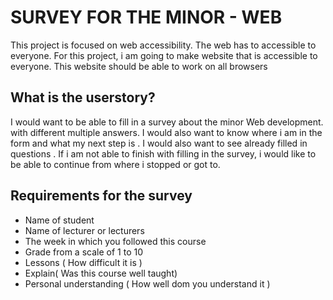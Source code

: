 
# SURVEY FOR THE MINOR - WEB 

This project is focused on web accessibility. The web has to accessible to everyone. For this project, i am going to make website that is accessible to everyone. This website should be able to work on all browsers 

## What is the userstory? 

I would want to be able to fill in a survey about the minor Web development. with different multiple answers. I would also want to know where i am in the form and what my next step is . I would also want to see already filled in questions . If i am not able to finish with filling in the survey, i would like to be able to continue from where i stopped or got to. 

## Requirements for the survey
- Name of student
- Name of lecturer or lecturers
- The week in which you followed this course
- Grade from a scale of 1 to 10 
- Lessons ( How difficult it is )
- Explain( Was this course well taught)
- Personal understanding ( How well dom you understand it )

